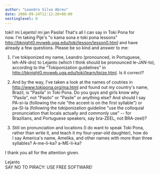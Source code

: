 ```yaml
---
author: "Leandro Silva Abreu"
date: 2008-09-24T12:12:28+00:00
nestinglevel: 0
---
```

toki! mi Lejanto! mi jan Pasila! That's all I can say in Toki Pona for  
now. I'm taking Pije's "o kama sona e toki pona lessons"  
<http://bknight0.myweb.uga.edu/toki/lesson/lesson0.html> and have  
already a few questions. Please be so kind and answer to me:  
  
1) I've tokiponized my name, Leandro (pronounced, in Portuguese,  
leh-AN-dro) to Lejanto (which I think should be pronounced le-JAN-to),  
according to the "Tokiponization guidelines" in  
<http://bknight0.myweb.uga.edu/toki/learn/tpize.html>. Is it correct?  
  
2) And by the way, I've taken a look at the names of coutries in  
<http://www.tokipona.org/ma.html> and found out my country's name,  
Brazil, is "Pasila" in Toki Pona. Do you guys and girls know why  
"Pasila", not "Pasilo" or "Pasile" or anything else? And should I say  
PA-si-la (following the rule "the accent is on the first syllable") or  
pa-SI-la (following the tokiponization guideline "use the colloquial  
pronunciation that locals actually and commonly use" -- for  
Brazilians, and Portuguese speakers, say bra-ZEEL, not BRA-zeel)?  
  
3) Still on pronunciation and locations (I do want to speak Toki Pona,  
rather than write it, and teach it my four-year-old daughter), how do  
I say America's name, Amelika, and other names with more than three  
syllables? A-me-li-ka? a-ME-li-ka?  
  
I thank you all for the attention given.  
  
Lejanto  
SAY NO TO PIRACY: USE FREE SOFTWARE!